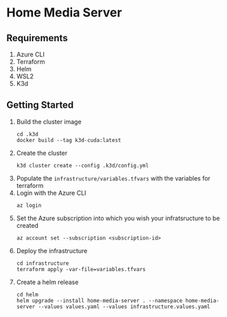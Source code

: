 # Home Media Server

## Requirements
1. Azure CLI
1. Terraform
1. Helm
1. WSL2
1. K3d

## Getting Started
1. Build the cluster image
    ```
    cd .k3d
    docker build --tag k3d-cuda:latest
    ```
1. Create the cluster
    ```
    k3d cluster create --config .k3d/config.yml
    ```
1. Populate the `infrastructure/variables.tfvars` with the variables for terraform 
1. Login with the Azure CLI
    ```
    az login
    ```
1. Set the Azure subscription into which you wish your infratsructure to be created
    ```
    az account set --subscription <subscription-id>
    ```
1. Deploy the infrastructure
    ```
    cd infrastructure
    terraform apply -var-file=variables.tfvars
    ```
1. Create a helm release
    ```
    cd helm
    helm upgrade --install home-media-server . --namespace home-media-server --values values.yaml --values infrastructure.values.yaml
    ```
